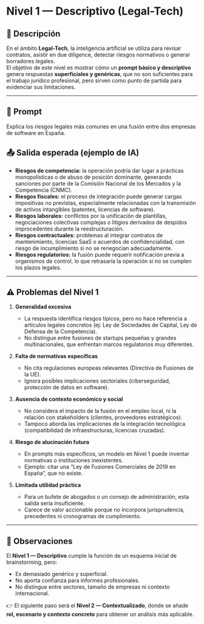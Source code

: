 # Nivel 1 — Descriptivo (Legal-Tech)

## 📖 Descripción
En el ámbito **Legal-Tech**, la inteligencia artificial se utiliza para revisar contratos, asistir en due diligence, detectar riesgos normativos o generar borradores legales.  
El objetivo de este nivel es mostrar cómo un **prompt básico y descriptivo** genera respuestas **superficiales y genéricas**, que no son suficientes para el trabajo jurídico profesional, pero sirven como punto de partida para evidenciar sus limitaciones.

---

## 📝 Prompt
Explica los riesgos legales más comunes en una fusión entre dos empresas de software en España.


## 📤 Salida esperada (ejemplo de IA)
- **Riesgos de competencia:** la operación podría dar lugar a prácticas monopolísticas o de abuso de posición dominante, generando sanciones por parte de la Comisión Nacional de los Mercados y la Competencia (CNMC).  
- **Riesgos fiscales:** el proceso de integración puede generar cargas impositivas no previstas, especialmente relacionadas con la transmisión de activos intangibles (patentes, licencias de software).  
- **Riesgos laborales:** conflictos por la unificación de plantillas, negociaciones colectivas complejas o litigios derivados de despidos improcedentes durante la reestructuración.  
- **Riesgos contractuales:** problemas al integrar contratos de mantenimiento, licencias SaaS o acuerdos de confidencialidad, con riesgo de incumplimiento si no se renegocian adecuadamente.  
- **Riesgos regulatorios:** la fusión puede requerir notificación previa a organismos de control, lo que retrasaría la operación si no se cumplen los plazos legales.  

---

## ⚠️ Problemas del Nivel 1
1. **Generalidad excesiva**  
   - La respuesta identifica riesgos típicos, pero no hace referencia a artículos legales concretos (ej: Ley de Sociedades de Capital, Ley de Defensa de la Competencia).  
   - No distingue entre fusiones de startups pequeñas y grandes multinacionales, que enfrentan marcos regulatorios muy diferentes.  

2. **Falta de normativas específicas**  
   - No cita regulaciones europeas relevantes (Directiva de Fusiones de la UE).  
   - Ignora posibles implicaciones sectoriales (ciberseguridad, protección de datos en software).  

3. **Ausencia de contexto económico y social**  
   - No considera el impacto de la fusión en el empleo local, ni la relación con stakeholders (clientes, proveedores estratégicos).  
   - Tampoco aborda las implicaciones de la integración tecnológica (compatibilidad de infraestructuras, licencias cruzadas).  

4. **Riesgo de alucinación futura**  
   - En prompts más específicos, un modelo en Nivel 1 puede inventar normativas o instituciones inexistentes.  
   - Ejemplo: citar una “Ley de Fusiones Comerciales de 2019 en España”, que no existe.  

5. **Limitada utilidad práctica**  
   - Para un bufete de abogados o un consejo de administración, esta salida sería insuficiente.  
   - Carece de valor accionable porque no incorpora jurisprudencia, precedentes ni cronogramas de cumplimiento.  

---

## 🔎 Observaciones
El **Nivel 1 — Descriptivo** cumple la función de un esquema inicial de brainstorming, pero:  
- Es demasiado genérico y superficial.  
- No aporta confianza para informes profesionales.  
- No distingue entre sectores, tamaño de empresas ni contexto internacional.  

👉 El siguiente paso será el **Nivel 2 — Contextualizado**, donde se añade **rol, escenario y contexto concreto** para obtener un análisis más aplicable.
